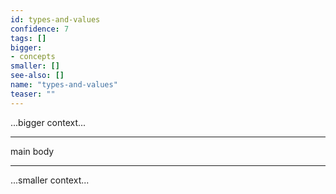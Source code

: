 ```yaml
---
id: types-and-values
confidence: 7
tags: []
bigger:
- concepts
smaller: []
see-also: []
name: "types-and-values"
teaser: ""
---
```



...bigger context...

---

main body

---

...smaller context...
